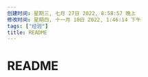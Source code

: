 ```yaml
---
创建时间: 星期三, 七月 27日 2022, 8:58:57 晚上
修改时间: 星期四, 十一月 10日 2022, 1:46:14 下午
tags: ["经验"]
title: README
---
```


# README
